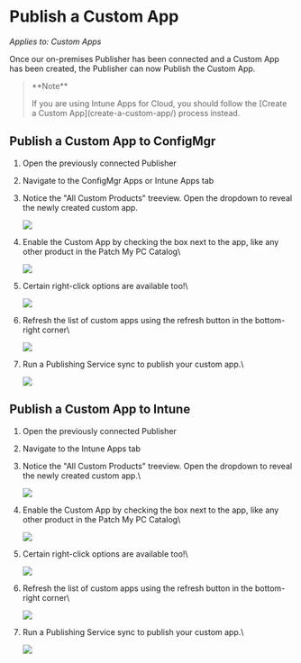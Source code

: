 # Publish a Custom App

_Applies to: Custom Apps_

Once our on-premises Publisher has been connected and a Custom App has been created, the Publisher can now Publish the Custom App.

> \*\*Note\*\*
>
> If you are using Intune Apps for Cloud, you should follow the \[Create a Custom App]\(create-a-custom-app/) process instead.

## Publish a Custom App to ConfigMgr

1. Open the previously connected Publisher
2. Navigate to the ConfigMgr Apps or Intune Apps tab
3.  Notice the "All Custom Products" treeview. Open the dropdown to reveal the newly created custom app.

    ![](../../_images/12treeview.png)
4.  Enable the Custom App by checking the box next to the app, like any other product in the Patch My PC Catalog\\

    ![](../../_images/13EnableProduct.png)
5.  Certain right-click options are available too!\\

    ![](../../_images/14rightclickoptions.png)
6.  Refresh the list of custom apps using the refresh button in the bottom-right corner\\

    ![](../../_images/15Refresh.png)
7.  Run a Publishing Service sync to publish your custom app.\\

    ![](../../_images/16ConfigMgrAppCreated.png)

## Publish a Custom App to Intune

1. Open the previously connected Publisher
2. Navigate to the Intune Apps tab
3.  Notice the "All Custom Products" treeview. Open the dropdown to reveal the newly created custom app.\\

    ![](../../_images/17IntuneApps.png)
4.  Enable the Custom App by checking the box next to the app, like any other product in the Patch My PC Catalog\\

    ![](../../_images/18SelectApps.png)
5.  Certain right-click options are available too!\\

    ![](../../_images/09RightCLickOptions.png)
6.  Refresh the list of custom apps using the refresh button in the bottom-right corner\\

    ![](../../_images/20Refreshbutton.png)
7.  Run a Publishing Service sync to publish your custom app.\\

    ![](../../_images/21Success.png)
